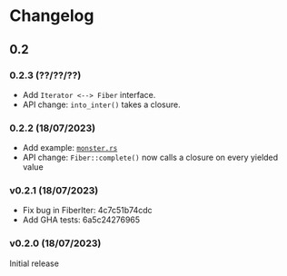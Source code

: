 # Changelog

## 0.2

### 0.2.3 (??/??/??)

- Add `Iterator <--> Fiber` interface.
- API change: `into_inter()` takes a closure.

### 0.2.2 (18/07/2023)

- Add example: [`monster.rs`](./examples/monster.rs)
- API change: `Fiber::complete()` now calls a closure on every yielded value

### v0.2.1 (18/07/2023)

- Fix bug in FiberIter: 4c7c51b74cdc
- Add GHA tests: 6a5c24276965

### v0.2.0 (18/07/2023)

Initial release
